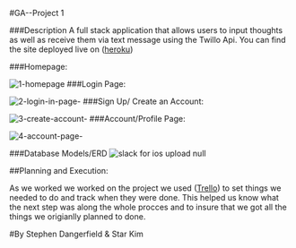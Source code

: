 
#GA--Project 1


###Description
A full stack application that allows users to input thoughts as well as receive them via text message using the Twillo Api. 
You can find the site deployed live on ([heroku](http://ourthoughtsapp.herokuapp.com/)) 

###Homepage:

![1-homepage](https://cloud.githubusercontent.com/assets/22550925/20507642/c77ae908-b010-11e6-9531-b46c6494217d.png)
###Login Page:

![2-login-in-page-](https://cloud.githubusercontent.com/assets/22550925/20507652/dcde2666-b010-11e6-9494-3fc013bcb414.png)
###Sign Up/ Create an Account:

![3-create-account-](https://cloud.githubusercontent.com/assets/22550925/20507660/e5fc0ec0-b010-11e6-9667-f7dfe55f3e4e.png)
###Account/Profile Page:

![4-account-page-](https://cloud.githubusercontent.com/assets/22550925/20507664/f184c46c-b010-11e6-8afe-abab9112fd9e.png)

###Database Models/ERD
![slack for ios upload null](https://cloud.githubusercontent.com/assets/22550925/20507813/1c02986c-b012-11e6-9687-edea47045fbe.jpeg)



##Planning and Execution:
 
As we worked we worked on the project we used ([Trello](https://trello.com/b/0IcVo5BL/project-1)) to set things we needed to do and track when they were done. This helped us know what the next step was along the whole procces and to insure that we got all the things we origianlly planned to done. 


 
 
 
 
 #By Stephen Dangerfield & Star Kim
